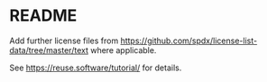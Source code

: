 <!--
SPDX-FileCopyrightText: 2022 Wilfred Nicoll <xyzroller@rollyourown.xyz>
SPDX-License-Identifier: CC-BY-SA-4.0
-->

# README

Add further license files from https://github.com/spdx/license-list-data/tree/master/text where applicable.

See https://reuse.software/tutorial/ for details.
